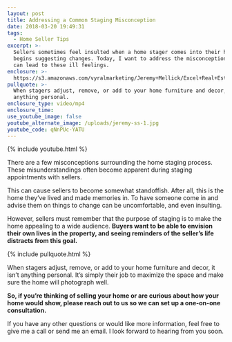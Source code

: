 ```yaml
---
layout: post
title: Addressing a Common Staging Misconception
date: 2018-03-20 19:49:31
tags:
  - Home Seller Tips
excerpt: >-
  Sellers sometimes feel insulted when a home stager comes into their home and
  begins suggesting changes. Today, I want to address the misconceptions that
  can lead to these ill feelings.
enclosure: >-
  https://s3.amazonaws.com/vyralmarketing/Jeremy+Mellick/Excel+Real+Estate+Experts-+Addressing+a+Common+Staging+Misconception.mp4
pullquote: >-
  When stagers adjust, remove, or add to your home furniture and decor, it isn’t
  anything personal.
enclosure_type: video/mp4
enclosure_time:
use_youtube_image: false
youtube_alternate_image: /uploads/jeremy-ss-1.jpg
youtube_code: qNnPUc-YATU
---
```


{% include youtube.html %}

There are a few misconceptions surrounding the home staging process. These misunderstandings often become apparent during staging appointments with sellers.

This can cause sellers to become somewhat standoffish. After all, this is the home they’ve lived and made memories in. To have someone come in and advise them on things to change can be uncomfortable, and even insulting.

However, sellers must remember that the purpose of staging is to make the home appealing to a wide audience. **Buyers want to be able to envision their own lives in the property, and seeing reminders of the seller’s life distracts from this goal.**

{% include pullquote.html %}

When stagers adjust, remove, or add to your home furniture and decor, it isn’t anything personal. It’s simply their job to maximize the space and make sure the home will photograph well.

**So, if you’re thinking of selling your home or are curious about how your home would show, please reach out to us so we can set up a one-on-one consultation.**

If you have any other questions or would like more information, feel free to give me a call or send me an email. I look forward to hearing from you soon.